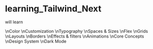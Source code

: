 # learning_Tailwind_Next

will learn 

\nColor
\nCustomization
\nTypography
\nSpaces & Sizes
\nFlex
\nGrids 
\nLayouts
\nBorders
\nEffects & filters
\nAnimations 
\nCore Concepts
\nDesign System
\nDark Mode
